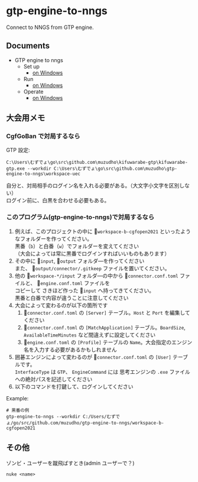 # gtp-engine-to-nngs

Connect to NNGS from GTP engine.  

## Documents

* GTP engine to nngs
  * Set up
    * [on Windows](./doc/set-up-app-on-windows.md)
  * Run
    * [on Windows](./doc/run-app-on-windows.md)
  * Operate
    * [on Windows](./doc/operate-app-on-windows.md)

## 大会用メモ

### CgfGoBan で対局するなら

GTP 設定:  

`C:\Users\むずでょ\go\src\github.com\muzudho\kifuwarabe-gtp\kifuwarabe-gtp.exe --workdir C:\Users\むずでょ\go\src\github.com\muzudho\gtp-engine-to-nngs\workspace-uec`  

自分と、対局相手のログイン名を入れる必要がある。（大文字小文字を区別しない）  
ログイン前に、白黒を合わせる必要もある。  

### このプログラム(gtp-engine-to-nngs)で対局するなら

1. 例えば、このプロジェクトの中に 📂`workspace-b-cgfopen2021` といったようなフォルダーを作ってください。  
   黒番（`b`）と白番（`w`）でフォルダーを変えてください  
   （大会によっては常に黒番でログインすればいいものもあります）
2. その中に 📂`input`, 📂`output` フォルダ―を作ってください  
   また、 📄`output/connector/.gitkeep` ファイルを置いてください。
3. 他の 📂`workspace-*/input` フォルダ―の中から 📄`connector.conf.toml` ファイルと、 📄`engine.conf.toml` ファイルを  
   コピーして さきほど作った 📂`input` へ持ってきてください。  
   黒番と白番で内容が違うことに注意してください
4. 大会によって変わるのが以下の箇所です  
   1. 📄`connector.conf.toml` の `[Server]` テーブル。`Host` と `Port` を編集してください
   2. 📄`connector.conf.toml` の `[MatchApplication]` テーブル。`BoardSize`, `AvailableTimeMinutes` など間違えずに設定してください
   3. 📄`engine.conf.toml` の `[Profile]` テーブルの `Name`。大会指定のエンジン名を入力する必要があるかもしれません
5. 囲碁エンジンによって変わるのが 📄`connector.conf.toml` の `[User]` テーブルです。  
   `InterfaceType` は `GTP`、 `EngineCommand` には 思考エンジンの `.exe` ファイルへの絶対パスを記述してください
6. 以下のコマンドを打鍵して、ログインしてください

Example:  

```shell
# 黒番の例
gtp-engine-to-nngs --workdir C:/Users/むずでょ/go/src/github.com/muzudho/gtp-engine-to-nngs/workspace-b-cgfopen2021
```

## その他

ゾンビ・ユーザーを蹴飛ばすとき(admin ユーザーで？)  

```shell
nuke <name>
```
